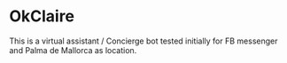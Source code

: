 # OkClaire

This is a virtual assistant / Concierge bot tested initially for FB messenger and Palma de Mallorca as location.
